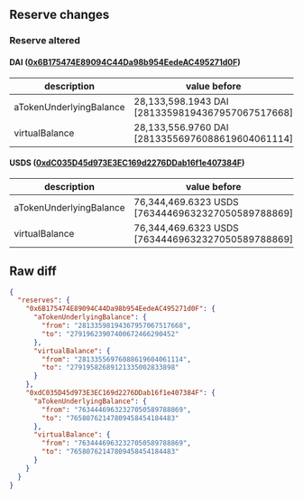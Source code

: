 ## Reserve changes

### Reserve altered

#### DAI ([0x6B175474E89094C44Da98b954EedeAC495271d0F](https://etherscan.io/address/0x6B175474E89094C44Da98b954EedeAC495271d0F))

| description | value before | value after |
| --- | --- | --- |
| aTokenUnderlyingBalance | 28,133,598.1943 DAI [28133598194367957067517668] | 27,919,623.9074 DAI [27919623907400672466290452] |
| virtualBalance | 28,133,556.9760 DAI [28133556976088619604061114] | 27,919,582.6891 DAI [27919582689121335002833898] |


#### USDS ([0xdC035D45d973E3EC169d2276DDab16f1e407384F](https://etherscan.io/address/0xdC035D45d973E3EC169d2276DDab16f1e407384F))

| description | value before | value after |
| --- | --- | --- |
| aTokenUnderlyingBalance | 76,344,469.6323 USDS [76344469632327050589788869] | 76,580,762.1478 USDS [76580762147809458454184483] |
| virtualBalance | 76,344,469.6323 USDS [76344469632327050589788869] | 76,580,762.1478 USDS [76580762147809458454184483] |


## Raw diff

```json
{
  "reserves": {
    "0x6B175474E89094C44Da98b954EedeAC495271d0F": {
      "aTokenUnderlyingBalance": {
        "from": "28133598194367957067517668",
        "to": "27919623907400672466290452"
      },
      "virtualBalance": {
        "from": "28133556976088619604061114",
        "to": "27919582689121335002833898"
      }
    },
    "0xdC035D45d973E3EC169d2276DDab16f1e407384F": {
      "aTokenUnderlyingBalance": {
        "from": "76344469632327050589788869",
        "to": "76580762147809458454184483"
      },
      "virtualBalance": {
        "from": "76344469632327050589788869",
        "to": "76580762147809458454184483"
      }
    }
  }
}
```